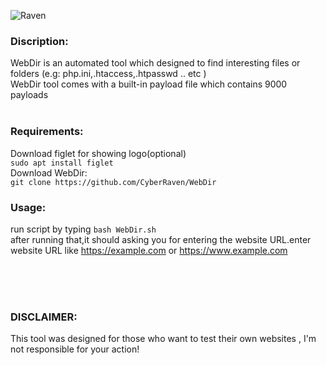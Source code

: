 ![Raven](https://user-images.githubusercontent.com/77549466/107131953-34108300-68ec-11eb-8bcf-3ab32f1ed741.jpg)

### **Discription:**<br/>
WebDir is an automated tool which designed to find interesting files or folders (e.g: php.ini,.htaccess,.htpasswd .. etc )<br/>
WebDir tool comes with a built-in payload file which contains 9000 payloads <br/><br/>

### **Requirements:**<br/>
Download figlet for showing logo(optional)<br/>
`sudo apt install figlet`<br/>
Download WebDir:<br/>
`git clone https://github.com/CyberRaven/WebDir`<br/>

### **Usage:**<br/>
run script by typing
`bash WebDir.sh`<br/>
after running that,it should asking you for entering the website URL.enter website URL like https://example.com or https://www.example.com

<br/><br/><br/>
### **DISCLAIMER:**<br/>
This tool was designed for those who want to test their own websites , I'm not responsible for your action!




